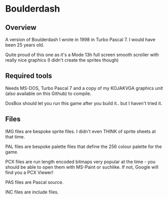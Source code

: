 # Boulderdash

## Overview

A version of Boulderdash I wrote in 1998 in Turbo Pascal 7. I would have been 25 years old. 

Quite proud of this one as it's a Mode 13h full screen smooth scroller with really nice graphics (I didn't create the sprites though)

## Required tools

Needs MS-DOS, Turbo Pascal 7 and a copy of my KOJAKVGA graphics unit (also available on this Github) to compile. 

DosBox should let you run this game after you build it.. but I haven't tried it.


## Files

IMG files are bespoke sprite files. I didn't even THINK of sprite sheets at that time.

PAL files are bespoke palette files that define the 256 colour palette for the game.  

PCX files are run length encoded bitmaps very popular at the time - you should be able to open them with MS-Paint or suchlike. If not, Google will find you a PCX Viewer!

PAS files are Pascal source. 

INC files are include files.
